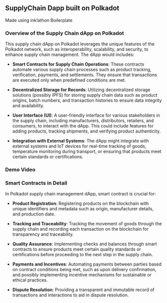 ## SupplyChain Dapp built on Polkadot

Made using ink!athon Boilerplate

### Overview of the Supply Chain dApp on Polkadot

This supply chain dApp on Polkadot leverages the unique features of the Polkadot network, such as interoperability, scalability, and security, to enhance supply chain management. The dApp would includes:

- **Smart Contracts for Supply Chain Operations**: These contracts automate various supply chain processes such as product tracking, verification, payments, and settlements. They ensure that transactions are executed only when predefined conditions are met.

- **Decentralized Storage for Records**: Utilizing decentralized storage solutions (possibly IPFS) for storing supply chain data such as product origins, batch numbers, and transaction histories to ensure data integrity and availability.

- **User Interface (UI)**: A user-friendly interface for various stakeholders in the supply chain, including manufacturers, distributors, retailers, and consumers, to interact with the dApp. This could include features for adding products, tracking shipments, and verifying product authenticity.

- **Integration with External Systems**: The dApp might integrate with external systems and IoT devices for real-time tracking of goods, temperature monitoring during transport, or ensuring that products meet certain standards or certifications.

### Demo Video

### Smart Contracts in Detail

In Polkadot supply chain management dApp, smart contract is crucial for:

- **Product Registration**: Registering products on the blockchain with unique identifiers and metadata such as origin, manufacturer details, and production date.

- **Tracking and Traceability**: Tracking the movement of goods through the supply chain and recording each transaction on the blockchain for transparency and traceability.

- **Quality Assurance**: Implementing checks and balances through smart contracts to ensure products meet certain quality standards or certifications before proceeding to the next step in the supply chain.

- **Payments and Incentives**: Automating payments between parties based on contract conditions being met, such as upon delivery confirmation, and possibly implementing incentive mechanisms for sustainable or ethical practices.

- **Dispute Resolution**: Providing a transparent and immutable record of transactions and interactions to aid in dispute resolution.
